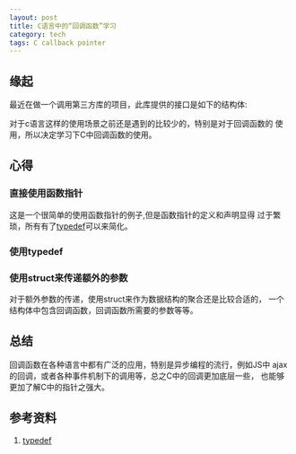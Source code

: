 ```yaml
---
layout: post
title: C语言中的“回调函数”学习
category: tech
tags: C callback pointer
---
```



## 缘起

最近在做一个调用第三方库的项目，此库提供的接口是如下的结构体:

<script src="https://gist.github.com/4283566.js"></script>

对于c语言这样的使用场景之前还是遇到的比较少的，特别是对于回调函数的
使用，所以决定学习下C中回调函数的使用。

## 心得

###  直接使用函数指针

<script src="https://gist.github.com/4283555.js"></script>

这是一个很简单的使用函数指针的例子,但是函数指针的定义和声明显得
过于繁琐，所有有了[typedef][typedef]可以来简化。

### 使用typedef

<script src="https://gist.github.com/4283528.js"></script>


### 使用struct来传递额外的参数

<script src="https://gist.github.com/4283562.js"></script>

对于额外参数的传递，使用struct来作为数据结构的聚合还是比较合适的，
一个结构体中包含回调函数，回调函数所需要的参数等等。

## 总结

回调函数在各种语言中都有广泛的应用，特别是异步编程的流行，例如JS中
ajax的回调，或者各种事件机制下的调用等，总之C中的回调更加底层一些，
也能够更加了解C中的指针之强大。



## 参考资料
1. [typedef][typedef]


[typedef]: http://en.wikipedia.org/wiki/Typedef

